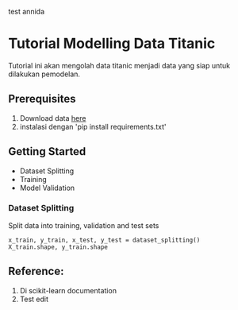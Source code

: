 test annida
# Tutorial Modelling Data Titanic

Tutorial ini akan mengolah data titanic menjadi data yang siap untuk dilakukan pemodelan.

## Prerequisites

1. Download data [here](https://www.kaggle.com/c/titanic/data?select=train.csv)
2. instalasi dengan 'pip install requirements.txt'

## Getting Started

- Dataset Splitting
- Training
- Model Validation

### Dataset Splitting

Split data into training, validation and test sets
```code
x_train, y_train, x_test, y_test = dataset_splitting()
X_train.shape, y_train.shape
```

## Reference:

1. Di scikit-learn documentation
2. Test edit
